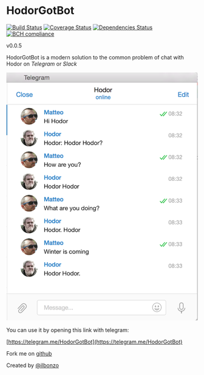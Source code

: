 HodorGotBot
=====
[![Build Status](https://travis-ci.org/ilbonzo/HodorGotBot.svg?branch=master)](https://travis-ci.org/ilbonzo/HodorGotBot)
[![Coverage Status](https://coveralls.io/repos/github/ilbonzo/HodorGotBot/badge.svg)](https://coveralls.io/github/ilbonzo/HodorGotBot)
[![Dependencies Status](https://david-dm.org/ilbonzo/HodorGotBot.svg)](https://david-dm.org/ilbonzo/HodorGotBot)
[![BCH compliance](https://bettercodehub.com/edge/badge/ilbonzo/HodorGotBot?branch=master)](https://bettercodehub.com/)

v0.0.5

HodorGotBot is a modern solution to the common problem of chat with Hodor on *Telegram* or *Slack*

![Hodor](https://github.com/ilbonzo/HodorGotBot/raw/master/public/images/screenshot.png "Hodor")

You can use it by opening this link with telegram:

[https://telegram.me/HodorGotBot](https://telegram.me/HodorGotBot)

Fork me on [github](https://github.com/ilbonzo/HodorGotBot)

Created by [@ilbonzo](https://twitter.com/ilbonzo)
